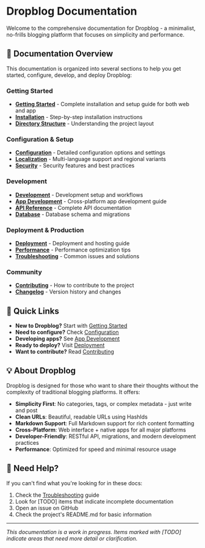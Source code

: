 # Dropblog Documentation

Welcome to the comprehensive documentation for Dropblog - a minimalist, no-frills blogging platform that focuses on simplicity and performance.

## 📖 Documentation Overview

This documentation is organized into several sections to help you get started, configure, develop, and deploy Dropblog:

### Getting Started
- [**Getting Started**](getting-started.md) - Complete installation and setup guide for both web and app
- [**Installation**](installation.md) - Step-by-step installation instructions
- [**Directory Structure**](directory-structure.md) - Understanding the project layout

### Configuration & Setup
- [**Configuration**](configuration.md) - Detailed configuration options and settings
- [**Localization**](localization.md) - Multi-language support and regional variants
- [**Security**](security.md) - Security features and best practices

### Development
- [**Development**](development.md) - Development setup and workflows
- [**App Development**](app-development.md) - Cross-platform app development guide
- [**API Reference**](api-reference.md) - Complete API documentation
- [**Database**](database.md) - Database schema and migrations

### Deployment & Production
- [**Deployment**](deployment.md) - Deployment and hosting guide
- [**Performance**](performance.md) - Performance optimization tips
- [**Troubleshooting**](troubleshooting.md) - Common issues and solutions

### Community
- [**Contributing**](contributing.md) - How to contribute to the project
- [**Changelog**](changelog.md) - Version history and changes

## 🚀 Quick Links

- **New to Dropblog?** Start with [Getting Started](getting-started.md)
- **Need to configure?** Check [Configuration](configuration.md)
- **Developing apps?** See [App Development](app-development.md)
- **Ready to deploy?** Visit [Deployment](deployment.md)
- **Want to contribute?** Read [Contributing](contributing.md)

## 💡 About Dropblog

Dropblog is designed for those who want to share their thoughts without the complexity of traditional blogging platforms. It offers:

- **Simplicity First**: No categories, tags, or complex metadata - just write and post
- **Clean URLs**: Beautiful, readable URLs using HashIds
- **Markdown Support**: Full Markdown support for rich content formatting
- **Cross-Platform**: Web interface + native apps for all major platforms
- **Developer-Friendly**: RESTful API, migrations, and modern development practices
- **Performance**: Optimized for speed and minimal resource usage

## 🤔 Need Help?

If you can't find what you're looking for in these docs:

1. Check the [Troubleshooting](troubleshooting.md) guide
2. Look for [TODO] items that indicate incomplete documentation
3. Open an issue on GitHub
4. Check the project's README.md for basic information

---

*This documentation is a work in progress. Items marked with [TODO] indicate areas that need more detail or clarification.* 